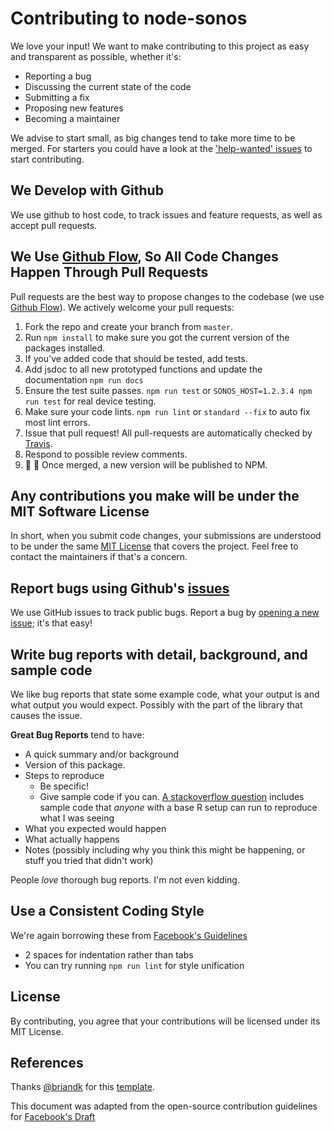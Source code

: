 # Contributing to node-sonos

We love your input! We want to make contributing to this project as easy and transparent as possible, whether it's:

- Reporting a bug
- Discussing the current state of the code
- Submitting a fix
- Proposing new features
- Becoming a maintainer

We advise to start small, as big changes tend to take more time to be merged. For starters you could have a look at the ['help-wanted' issues](https://github.com/bencevans/node-sonos/labels/help-wanted) to start contributing.

## We Develop with Github

We use github to host code, to track issues and feature requests, as well as accept pull requests.

## We Use [Github Flow](https://guides.github.com/introduction/flow/index.html), So All Code Changes Happen Through Pull Requests

Pull requests are the best way to propose changes to the codebase (we use [Github Flow](https://guides.github.com/introduction/flow/index.html)). We actively welcome your pull requests:

1. Fork the repo and create your branch from `master`.
2. Run `npm install` to make sure you got the current version of the packages installed.
3. If you've added code that should be tested, add tests.
4. Add jsdoc to all new prototyped functions and update the documentation `npm run docs`
5. Ensure the test suite passes. `npm run test` or `SONOS_HOST=1.2.3.4 npm run test` for real device testing.
6. Make sure your code lints. `npm run lint` or `standard --fix` to auto fix most lint errors.
7. Issue that pull request! All pull-requests are automatically checked by [Travis](https://travis-ci.org/bencevans/node-sonos/pull_requests).
8. Respond to possible review comments.
9. :tada: :confetti_ball: Once merged, a new version will be published to NPM.

## Any contributions you make will be under the MIT Software License

In short, when you submit code changes, your submissions are understood to be under the same [MIT License](http://choosealicense.com/licenses/mit/) that covers the project. Feel free to contact the maintainers if that's a concern.

## Report bugs using Github's [issues](https://github.com/bencevans/node-sonos/issues)

We use GitHub issues to track public bugs. Report a bug by [opening a new issue](https://github.com/bencevans/node-sonos/issues/new); it's that easy!

## Write bug reports with detail, background, and sample code

We like bug reports that state some example code, what your output is and what output you would expect. Possibly with the part of the library that causes the issue.

**Great Bug Reports** tend to have:

- A quick summary and/or background
- Version of this package.
- Steps to reproduce
  - Be specific!
  - Give sample code if you can. [A stackoverflow question](http://stackoverflow.com/q/12488905/180626) includes sample code that *anyone* with a base R setup can run to reproduce what I was seeing
- What you expected would happen
- What actually happens
- Notes (possibly including why you think this might be happening, or stuff you tried that didn't work)

People *love* thorough bug reports. I'm not even kidding.

## Use a Consistent Coding Style

We're again borrowing these from [Facebook's Guidelines](https://github.com/facebook/draft-js/blob/a9316a723f9e918afde44dea68b5f9f39b7d9b00/CONTRIBUTING.md)

- 2 spaces for indentation rather than tabs
- You can try running `npm run lint` for style unification

## License

By contributing, you agree that your contributions will be licensed under its MIT License.

## References

Thanks [@briandk](https://github.com/briandk) for this [template](https://gist.github.com/briandk/3d2e8b3ec8daf5a27a62).

This document was adapted from the open-source contribution guidelines for [Facebook's Draft](https://github.com/facebook/draft-js/blob/a9316a723f9e918afde44dea68b5f9f39b7d9b00/CONTRIBUTING.md)
